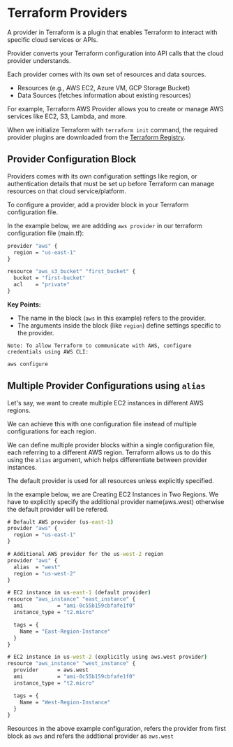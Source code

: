 # Terraform Providers

A provider in Terraform is a plugin that enables Terraform to interact with specific cloud services or APIs. 

Provider converts your Terraform configuration into API calls that the cloud provider understands.

Each provider comes with its own set of resources and data sources.
- Resources (e.g., AWS EC2, Azure VM, GCP Storage Bucket)
- Data Sources (fetches information about existing resources)

For example, Terraform AWS Provider allows you to create or manage AWS services like EC2, S3, Lambda, and more. 

When we initialize Terraform with `terraform init` command, the required provider plugins are downloaded from the [Terraform Registry](https://registry.terraform.io/browse/providers).

## Provider Configuration Block
Providers comes with its own configuration settings like region, or authentication details that must be set up before Terraform can manage resources on that cloud service/platform.

To configure a provider, add a provider block in your Terraform configuration file. 

In the example below, we are addding `aws provider` in our terraform configuration file (main.tf):

```cmd
provider "aws" {
  region = "us-east-1"
}

resource "aws_s3_bucket" "first_bucket" {
  bucket = "first-bucket"
  acl    = "private"
}
```

**Key Points:**

- The name in the block (`aws` in this example) refers to the provider.
- The arguments inside the block (like `region`) define settings specific to the provider.

`Note: To allow Terraform to communicate with AWS, configure credentials using AWS CLI:`
```cmd
aws configure
```

## Multiple Provider Configurations using `alias`

Let's say, we want to create multiple EC2 instances in different AWS regions. 

We can achieve this with one configuration file instead of multiple configurations for each region. 

We can define multiple provider blocks within a single configuration file, each referring to a different AWS region. Terraform allows us to do this using the `alias` argument, which helps differentiate between provider instances.

The default provider is used for all resources unless explicitly specified.

In the example below, we are Creating EC2 Instances in Two Regions. We have to explicitly specify the additional provider name(aws.west) otherwise the default provider will be refered.

```cmd
# Default AWS provider (us-east-1)
provider "aws" {
  region = "us-east-1"
}

# Additional AWS provider for the us-west-2 region
provider "aws" {
  alias  = "west"
  region = "us-west-2"
}

# EC2 instance in us-east-1 (default provider)
resource "aws_instance" "east_instance" {
  ami           = "ami-0c55b159cbfafe1f0"
  instance_type = "t2.micro"

  tags = {
    Name = "East-Region-Instance"
  }
}

# EC2 instance in us-west-2 (explicitly using aws.west provider)
resource "aws_instance" "west_instance" {
  provider      = aws.west
  ami           = "ami-0c55b159cbfafe1f0"
  instance_type = "t2.micro"

  tags = {
    Name = "West-Region-Instance"
  }
}
```

Resources in the above example configuration, refers the provider from first block as `aws` and refers the addtional provider as `aws.west`
